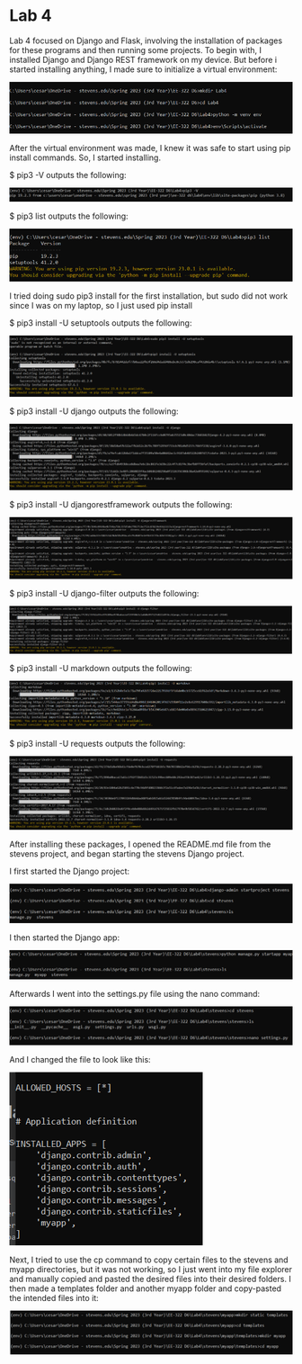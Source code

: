 # Lab 4 #
Lab 4 focused on Django and Flask, involving the installation of packages for these programs and then running some projects. To begin with, I installed Django and Django REST framework on my device. But before i started installing anything, I made sure to initialize a virtual environment:

![venv terminal capture](https://github.com/cespejo15/EE322/blob/main/Lab4/venv.PNG)

After the virtual environment was made, I knew it was safe to start using pip install commands. So, I started installing.

$ pip3 -V outputs the following:
 
 ![pip3](https://github.com/cespejo15/EE322/blob/main/Lab4/-V.PNG)
 
$ pip3 list outputs the following:

![pip3 list](https://github.com/cespejo15/EE322/blob/main/Lab4/list.PNG)

I tried doing sudo pip3 install for the first installation, but sudo did not work since I was on my laptop, so I just used pip install

$ pip3 install -U setuptools outputs the following:

![setuptools](https://github.com/cespejo15/EE322/blob/main/Lab4/setuptools.PNG)

$ pip3 install -U django outputs the following:

![django](https://github.com/cespejo15/EE322/blob/main/Lab4/django.PNG)

$ pip3 install -U djangorestframework outputs the following:

![django rest framework](https://github.com/cespejo15/EE322/blob/main/Lab4/djangorestframework.PNG)

$ pip3 install -U django-filter outputs the following:

![filter](https://github.com/cespejo15/EE322/blob/main/Lab4/djangofilter.PNG)

$ pip3 install -U markdown outputs the following:

![markdown](https://github.com/cespejo15/EE322/blob/main/Lab4/markdown.PNG)

$ pip3 install -U requests outputs the following:

![requests](https://github.com/cespejo15/EE322/blob/main/Lab4/requests.PNG)

After installing these packages, I opened the README.md file from the stevens project, and began starting the stevens Django project.

I first started the Django project:

![startproject](https://github.com/cespejo15/EE322/blob/main/Lab4/startprojectterminal.PNG)

I then started the Django app:

![startapp](https://github.com/cespejo15/EE322/blob/main/Lab4/startapp.PNG)

Afterwards I went into the settings.py file using the nano command:

![nano](https://github.com/cespejo15/EE322/blob/main/Lab4/nano.PNG)

And I changed the file to look like this:

![settings_change](https://github.com/cespejo15/EE322/blob/main/Lab4/settings.PNG)

Next, I tried to use the cp command to copy certain files to the stevens and myapp directories, but it was not working, so I just went into my file explorer and manually copied and pasted the desired files into their desired folders.
I then made a templates folder and another myapp folder and copy-pasted the intended files into it:

![templates](https://github.com/cespejo15/EE322/blob/main/Lab4/templatesmyapp.PNG)

